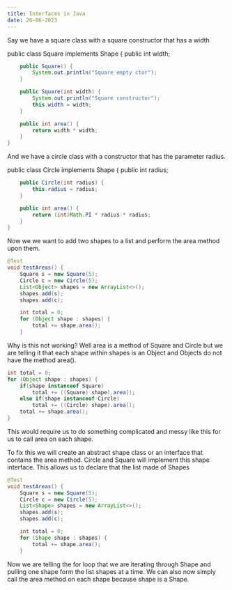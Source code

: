 ```yaml
---
title: Interfaces in Java
date: 26-06-2023
---
```


Say we have a square class with a square constructor that has a width

public class Square implements Shape {
    public int width;
```java
    public Square() {
        System.out.println("Square empty ctor");
    }

    public Square(int width) {
        System.out.println("Square constructor");
        this.width = width;
    }

    public int area() {
        return width * width;
    }
}
```
And we have a circle class with a constructor that has the parameter radius.

public class Circle implements Shape {
    public int radius;
```java
    public Circle(int radius) {
        this.radius = radius;
    }

    public int area() {
        return (int)Math.PI * radius * radius;
    }
}

```
Now we we want to add two shapes to a list and perform the area method upon them. 
```java
@Test
void testAreas() {
    Square s = new Square(5);
    Circle c = new Circle(5);
    List<Object> shapes = new ArrayList<>();
    shapes.add(s);
    shapes.add(c);

    int total = 0;
    for (Object shape : shapes) {
        total += shape.area();
    }
```
Why is this not working? Well area is a method of Square and Circle but we are telling it that each shape within shapes is an Object and Objects do not have the method area().

```java
int total = 0;
for (Object shape : shapes) {
    if(shape instanceof Square)
        total += ((Square) shape).area();
    else if(shape instanceof Circle)
        total += ((Circle) shape).area();
    total += shape.area();
}
```
This would require us to do something complicated and messy like this for us to call area on each shape.

To fix this we will create an abstract shape class or an interface that contains the area method. Circle and Square will implement this shape interface. This allows us to declare that the list made of Shapes
```java
@Test
void testAreas() {
    Square s = new Square(5);
    Circle c = new Circle(5);
    List<Shape> shapes = new ArrayList<>();
    shapes.add(s);
    shapes.add(c);

    int total = 0;
    for (Shape shape : shapes) {
        total += shape.area();
    }
```
Now we are telling the for loop that we are iterating through Shape and pulling one shape form the list shapes at a time. We can also now simply call the area method on each shape because shape is a Shape.
